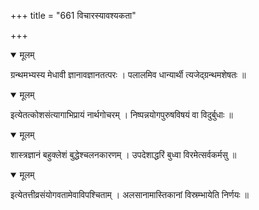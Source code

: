 +++
title = "661 विचारस्यावश्यकता"

+++


<details open><summary>मूलम्</summary>

ग्रन्थमभ्यस्य मेधावी ज्ञानावज्ञानतत्परः । पलालमिव धान्यार्थी त्यजेद्ग्रन्थमशेषतः ॥
</details>



<details open><summary>मूलम्</summary>

इत्येतत्कोशसंत्यागाभिप्रायं नार्थगोचरम् । निष्पन्नयोगपुरुषविषयं वा विदुर्बुधाः ॥
</details>



<details open><summary>मूलम्</summary>

शास्त्रज्ञानं बहुक्लेशं बुद्धेश्चलनकारणम् । उपदेशाद्धरिं बुध्वा विरमेत्सर्वकर्मसु ॥
</details>



<details open><summary>मूलम्</summary>

इत्येतत्तीव्रसंयोगवतामेवाविपश्चिताम् । अलसानामास्तिकानां विस्रम्भायेति निर्णयः ॥
</details>

